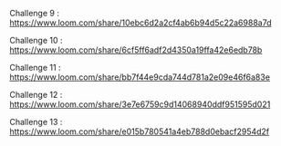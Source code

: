 Challenge 9 : https://www.loom.com/share/10ebc6d2a2cf4ab6b94d5c22a6988a7d

Challenge 10 : https://www.loom.com/share/6cf5ff6adf2d4350a19ffa42e6edb78b

Challenge 11 : https://www.loom.com/share/bb7f44e9cda744d781a2e09e46f6a83e

Challenge 12 : https://www.loom.com/share/3e7e6759c9d14068940ddf951595d021

Challenge 13 : https://www.loom.com/share/e015b780541a4eb788d0ebacf2954d2f